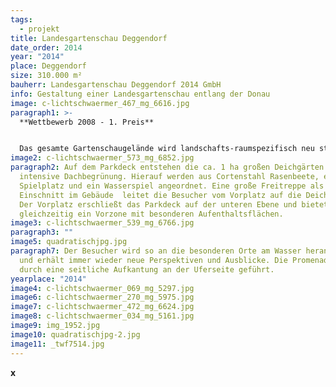```yaml
---
tags:
  - projekt
title: Landesgartenschau Deggendorf
date_order: 2014
year: "2014"
place: Deggendorf
size: 310.000 m²
bauherr: Landesgartenschau Deggendorf 2014 GmbH
info: Gestaltung einer Landesgartenschau entlang der Donau
image: c-lichtschwaermer_467_mg_6616.jpg
paragraph1: >-
  **Wettbewerb 2008 - 1. Preis**


  Das gesamte Gartenschaugelände wird landschafts-raumspezifisch neu strukturiert. Der Donaupark wird als landschaftlicher Uferpark zur ruhigen Erholungsnutzung entwickelt und liegt eigenständig vor dem Deich. Die Deichgärten bzw. die Deichpromenade erschließen das Gelände als urbanes Glied und dienen als Verteiler zwischen den Nutzungen.
image2: c-lichtschwaermer_573_mg_6852.jpg
paragraph2: Auf dem Parkdeck entstehen die ca. 1 ha großen Deichgärten als
  intensive Dachbegrünung. Hierauf werden aus Cortenstahl Rasenbeete, ein
  Spielplatz und ein Wasserspiel angeordnet. Eine große Freitreppe als
  Einschnitt im Gebäude  leitet die Besucher vom Vorplatz auf die Deichgärten.
  Der Vorplatz erschließt das Parkdeck auf der unteren Ebene und bietet
  gleichzeitig ein Vorzone mit besonderen Aufenthaltsflächen.
image3: c-lichtschwaermer_539_mg_6766.jpg
paragraph3: ""
image5: quadratischjpg.jpg
paragraph7: Der Besucher wird so an die besonderen Orte am Wasser herangeführt
  und erhält immer wieder neue Perspektiven und Ausblicke. Die Promenade wird
  durch eine seitliche Aufkantung an der Uferseite geführt.
yearplace: "2014"
image4: c-lichtschwaermer_069_mg_5297.jpg
image6: c-lichtschwaermer_270_mg_5975.jpg
image7: c-lichtschwaermer_472_mg_6624.jpg
image8: c-lichtschwaermer_034_mg_5161.jpg
image9: img_1952.jpg
image10: quadratischjpg-2.jpg
image11: _twf7514.jpg
---
```

**x**